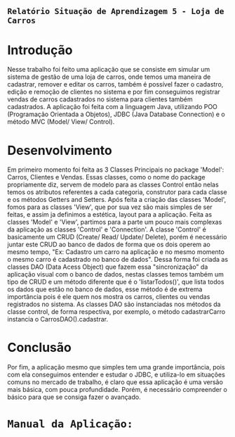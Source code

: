 ## `Relatório Situação de Aprendizagem 5 - Loja de Carros`
# Introdução 
  Nesse trabalho foi feito uma aplicação que se consiste em simular um sistema de gestão de uma loja de carros, onde temos uma maneira de cadastrar, remover e editar os carros, também é possível fazer o cadastro, edição e remoção de clientes no sistema e por fim conseguimos registrar vendas de carros cadastrados no sistema para clientes também cadastrados. A aplicação foi feita com a linguagem Java, utilizando POO (Programação Orientada a Objetos), JDBC (Java Database Connection) e o método MVC (Model/ View/ Control).

# Desenvolvimento
  Em primeiro momento foi feita as 3 Classes Principais no package 'Model': Carros, Clientes e Vendas. Essas classes, como o nome do package propriamente diz, servem de modelo para as classes Control então nelas temos os atributos referentes a cada categoria, construtor para cada classe e os métodos Getters and Setters. Após feita a criação das classes 'Model', fomos para as classes 'View', que por sua vez são mais simples de ser feitas, e assim ja definimos a estética, layout para a aplicação.
  Feita as classes 'Model' e 'View', partimos para a parte um pouco mais complexas da aplicação as classes 'Control' e 'Connection'. A classe 'Control' é basicamente um CRUD (Create/ Read/ Update/ Delete), porém é necessário juntar este CRUD ao banco de dados de forma que os dois operem ao mesmo tempo, "Ex: Cadastro um carro na aplicação e no mesmo momento o mesmo carro é cadastrado no banco de dados". Dessa forma foi criada as classes DAO (Data Acess Object) que fazem essa "sincronização" da aplicação visual com o banco de dados, nestas classes temos também um tipo de CRUD e um método diferente que é o 'listarTodos()', que lista todos os dados que estão no banco de dados, esse método é de extrema importância pois é ele quem nos mostra os carros, clientes ou vendas registrados no sistema. As classes DAO são instanciadas nos métodos da classe control, de forma respectiva, por exemplo, o método cadastrarCarro instancia o CarrosDAO().cadastrar.

# Conclusão
  Por fim, a aplicação mesmo que simples tem uma grande importância, pois com ela conseguimos entender e estudar o JDBC, e utiliza-lo em situações comuns no mercado de trabalho, é claro que essa aplicação é uma versão mais básica, com pouca profundidade. Porém, é necessário compreender o básico para que se consiga fazer o avançado.

 # `Manual da Aplicação:`
 
